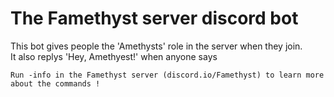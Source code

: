 # The Famethyst server discord bot
This bot gives people the 'Amethysts' role in the server when they join.  
It also replys 'Hey, Amethyest!' when anyone says  
```
Run -info in the Famethyst server (discord.io/Famethyst) to learn more about the commands !
```
